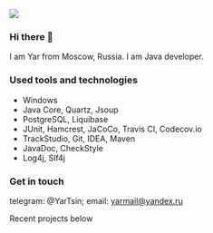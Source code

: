 ![](https://komarev.com/ghpvc/?username=yarmail)<br>

### Hi there 👋
I am Yar from Moscow, Russia. I am Java developer.

### Used tools and technologies
- Windows<br>
- Java Core, Quartz, Jsoup<br>
- PostgreSQL, Liquibase <br>
- JUnit, Hamcrest, JaCoCo, Travis CI, Codecov.io<br>
- TrackStudio, Git, IDEA, Maven <br>
- JavaDoc, СheckStyle <br>
- Log4j, Slf4j <br> 

### Get in touch
telegram: @YarTsin; email: yarmail@yandex.ru <br>

Recent projects below



<!--
**yarmail/yarmail** is a ✨ _special_ ✨ repository because its `README.md` (this file) appears on your GitHub profile.

Here are some ideas to get you started:

- 🔭 I’m currently working on ...
- 🌱 I’m currently learning ...
- 👯 I’m looking to collaborate on ...
- 🤔 I’m looking for help with ...
- 💬 Ask me about ...
- 📫 How to reach me: ...
- 😄 Pronouns: ...
- ⚡ Fun fact: ...
-->
